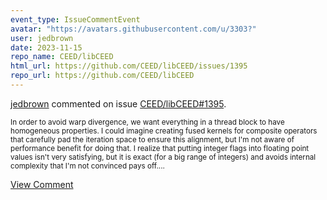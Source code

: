 ```yaml
---
event_type: IssueCommentEvent
avatar: "https://avatars.githubusercontent.com/u/3303?"
user: jedbrown
date: 2023-11-15
repo_name: CEED/libCEED
html_url: https://github.com/CEED/libCEED/issues/1395
repo_url: https://github.com/CEED/libCEED
---
```


<a href='https://github.com/jedbrown' target='_blank'>jedbrown</a> commented on issue <a href='https://github.com/CEED/libCEED/issues/1395' target='_blank'>CEED/libCEED#1395</a>.

<small>In order to avoid warp divergence, we want everything in a thread block to have homogeneous properties. I could imagine creating fused kernels for composite operators that carefully pad the iteration space to ensure this alignment, but I'm not aware of performance benefit for doing that. I realize that putting integer flags into floating point values isn't very satisfying, but it is exact (for a big range of integers) and avoids internal complexity that I'm not convinced pays off....</small>

<a href='https://github.com/CEED/libCEED/issues/1395' target='_blank'>View Comment</a>